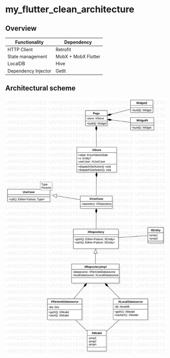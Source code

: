 # my_flutter_clean_architecture

## Overview

| Functionality       | Dependency          |
|---------------------|---------------------|
| HTTP Client         | Retrofit            |
| State management    | MobX + MobX Flutter |
| LocalDB             | Hive                |
| Dependency Injector | GetIt               |

## Architectural scheme

![uml](./uml.svg)
